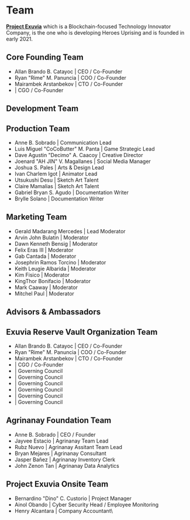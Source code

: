 # Team

[**Project Exuvia**](https://exuvia.network) which is a Blockchain-focused Technology Innovator Company, is the one who is developing Heroes Uprising and is founded in early 2021.



## Core Founding Team

* Allan Brando B. Catayoc | CEO / Co-Founder
* Ryan "Rime" M. Panuncia | COO / Co-Founder
* Mairambek Arstanbekov | CTO / Co-Founder
* &#x20;\| CGO / Co-Founder

## Development Team



## Production Team

* Anne B. Sobrado | Communication Lead
* Luis Miguel "CoCoButter" M. Panta | Game Strategic Lead
* Dave Agustin "Decimo" A. Caacoy | Creative Director
* Joenard "AH JIN" V. Magallanes | Social Media Manager
* Joshua S. Pales | Arts & Design Lead
* Ivan Charlem Igot | Animator Lead&#x20;
* Utsukushi Desu | Sketch Art Talent&#x20;
* Claire Mamalias | Sketch Art Talent&#x20;
* Gabriel Bryan S. Agudo | Documentation Writer
* Brylle Solano | Documentation Writer

## Marketing Team

* Gerald Madarang Mercedes | Lead Moderator
* Arvin John Bulatin | Moderator
* Dawn Kenneth Bensig | Moderator
* Felix Eras III | Moderator
* Gab Cantada | Moderator
* Josephrin Ramos Torcino | Moderator
* Keith Leugie Albarida | Moderator
* Kim Fisico | Moderator
* KingThor Bonifacio | Moderator
* Mark Caaway | Moderator
* Mitchel Paul | Moderator

## Advisors & Ambassadors&#x20;

## Exuvia Reserve Vault Organization Team

* Allan Brando B. Catayoc | CEO / Co-Founder
* Ryan "Rime" M. Panuncia | COO / Co-Founder
* Mairambek Arstanbekov | CTO / Co-Founder
* &#x20;\| CGO / Co-Founder
* &#x20;\| Governing Council
* &#x20;\| Governing Council
* &#x20;\| Governing Council
* &#x20;\| Governing Council
* &#x20;\| Governing Council
* &#x20;\| Governing Council

## Agrinanay Foundation Team

* Anne B. Sobrado | CEO / Founder
* Jayvee Estacio | Agrinanay Team Lead
* Rubz Nuevo | Agrinanay Assitant Team Lead
* Bryan Mejares | Agrinanay Consultant
* Jasper Bañez | Agrinanay Inventory Clerk
* John Zenon Tan | Agrinanay Data Analytics

## Project Exuvia Onsite Team

* Bernardino "Dino" C. Custorio | Project Manager
* Ainol Obando | Cyber Security Head / Employee Monitoring
* Henry Alcantara | Company Accountant\
